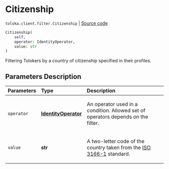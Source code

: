 # Citizenship
`toloka.client.filter.Citizenship` | [Source code](https://github.com/Toloka/toloka-kit/blob/v1.1.2/src/client/filter.py#L281)

```python
Citizenship(
    self,
    operator: IdentityOperator,
    value: str
)
```

Filtering Tolokers by a country of citizenship specified in their profiles.

## Parameters Description

| Parameters | Type | Description |
| :----------| :----| :-----------|
`operator`|**[IdentityOperator](toloka.client.primitives.operators.IdentityOperator.md)**|<p>An operator used in a condition. Allowed set of operators depends on the filter.</p>
`value`|**str**|<p>A two-letter code of the country taken from the [ISO 3166-1](https://en.wikipedia.org/wiki/ISO_3166-1_alpha-2) standard.</p>
